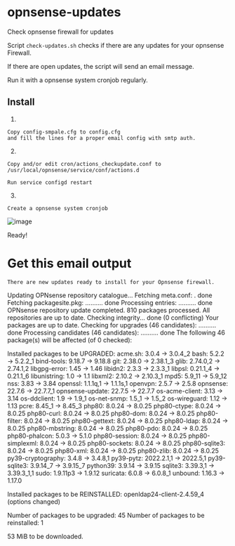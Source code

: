 # opnsense-updates
Check opnsense firewall for updates

Script `check-updates.sh` checks if there are any updates for your opnsense Firewall.

If there are open updates, the script will send an email message.

Run it with a opnsense system cronjob regularly.

## Install
1.

	Copy config-smpale.cfg to config.cfg
	and fill the lines for a proper email config with smtp auth.
2.

	Copy and/or edit cron/actions_checkupdate.conf to /usr/local/opnsense/service/conf/actions.d
	
	Run service configd restart
	
3.

	Create a opnsense system cronjob
	
![image](https://user-images.githubusercontent.com/7150125/167785260-07b18d2a-b499-4aec-a14a-40b20043f47f.png)


Ready!

# Get this email output

	There are new updates ready to install for your Opnsense firewall.

Updating OPNsense repository catalogue...
Fetching meta.conf: . done
Fetching packagesite.pkg: .......... done
Processing entries: .......... done
OPNsense repository update completed. 810 packages processed.
All repositories are up to date.
Checking integrity... done (0 conflicting)
Your packages are up to date.
Checking for upgrades (46 candidates): .......... done
Processing candidates (46 candidates): .......... done
The following 46 package(s) will be affected (of 0 checked):

Installed packages to be UPGRADED:
    acme.sh: 3.0.4 -> 3.0.4_2
    bash: 5.2.2 -> 5.2.2_1
    bind-tools: 9.18.7 -> 9.18.8
    git: 2.38.0 -> 2.38.1_3
    glib: 2.74.0,2 -> 2.74.1,2
    libgpg-error: 1.45 -> 1.46
    libidn2: 2.3.3 -> 2.3.3_1
    libpsl: 0.21.1_4 -> 0.21.1_6
    libunistring: 1.0 -> 1.1
    libxml2: 2.10.2 -> 2.10.3_1
    mpd5: 5.9_11 -> 5.9_12
    nss: 3.83 -> 3.84
    openssl: 1.1.1q,1 -> 1.1.1s,1
    openvpn: 2.5.7 -> 2.5.8
    opnsense: 22.7.6 -> 22.7.7_1
    opnsense-update: 22.7.5 -> 22.7.7
    os-acme-client: 3.13 -> 3.14
    os-ddclient: 1.9 -> 1.9_1
    os-net-snmp: 1.5_1 -> 1.5_2
    os-wireguard: 1.12 -> 1.13
    pcre: 8.45_1 -> 8.45_3
    php80: 8.0.24 -> 8.0.25
    php80-ctype: 8.0.24 -> 8.0.25
    php80-curl: 8.0.24 -> 8.0.25
    php80-dom: 8.0.24 -> 8.0.25
    php80-filter: 8.0.24 -> 8.0.25
    php80-gettext: 8.0.24 -> 8.0.25
    php80-ldap: 8.0.24 -> 8.0.25
    php80-mbstring: 8.0.24 -> 8.0.25
    php80-pdo: 8.0.24 -> 8.0.25
    php80-phalcon: 5.0.3 -> 5.1.0
    php80-session: 8.0.24 -> 8.0.25
    php80-simplexml: 8.0.24 -> 8.0.25
    php80-sockets: 8.0.24 -> 8.0.25
    php80-sqlite3: 8.0.24 -> 8.0.25
    php80-xml: 8.0.24 -> 8.0.25
    php80-zlib: 8.0.24 -> 8.0.25
    py39-cryptography: 3.4.8 -> 3.4.8,1
    py39-pytz: 2022.2.1,1 -> 2022.5,1
    py39-sqlite3: 3.9.14_7 -> 3.9.15_7
    python39: 3.9.14 -> 3.9.15
    sqlite3: 3.39.3,1 -> 3.39.3_1,1
    sudo: 1.9.11p3 -> 1.9.12
    suricata: 6.0.8 -> 6.0.8_1
    unbound: 1.16.3 -> 1.17.0

Installed packages to be REINSTALLED:
    openldap24-client-2.4.59_4 (options changed)

Number of packages to be upgraded: 45
Number of packages to be reinstalled: 1

53 MiB to be downloaded.
